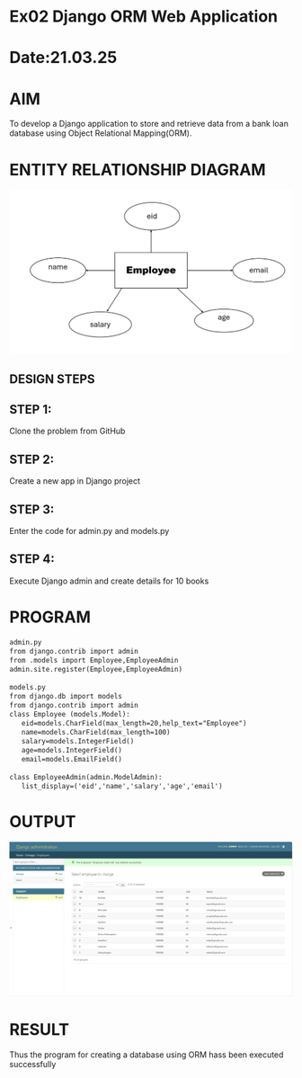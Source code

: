 # Ex02 Django ORM Web Application
# Date:21.03.25
# AIM
To develop a Django application to store and retrieve data from a bank loan database using Object Relational Mapping(ORM).

# ENTITY RELATIONSHIP DIAGRAM
 ![alt text](<Screenshot 2025-03-21 154944.png>)

## DESIGN STEPS
## STEP 1:
Clone the problem from GitHub

## STEP 2:
Create a new app in Django project

## STEP 3:
Enter the code for admin.py and models.py

## STEP 4:
Execute Django admin and create details for 10 books

# PROGRAM
 ```
 admin.py
from django.contrib import admin
from .models import Employee,EmployeeAdmin
admin.site.register(Employee,EmployeeAdmin)

models.py
from django.db import models
from django.contrib import admin
class Employee (models.Model):
    eid=models.CharField(max_length=20,help_text="Employee")
    name=models.CharField(max_length=100)
    salary=models.IntegerField()
    age=models.IntegerField()
    email=models.EmailField()

class EmployeeAdmin(admin.ModelAdmin):
    list_display=('eid','name','salary','age','email')

 ```
# OUTPUT
![alt text](<Screenshot 2025-03-21 153144.png>)

# RESULT
Thus the program for creating a database using ORM hass been executed successfully

